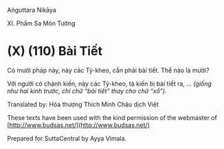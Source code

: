 Aṅguttara Nikāya

XI. Phẩm Sa Môn Tưởng

# (X) (110) Bài Tiết

Có mười pháp này, này các Tỷ-kheo, cần phải bài tiết. Thế nào là mười?

Với người có chánh kiến, này các Tỷ-kheo, tà kiến bị bài tiết ra, ... _(giống như hai kinh trước, chỉ chữ “bài tiết” thay cho chữ “xổ”)._

Translated by: Hòa thượng Thích Minh Châu dịch Việt

These texts have been used with the kind permission of the webmaster of [http://www.budsas.net/](http://www.budsas.net/)

Prepared for SuttaCentral by Ayya Vimala.